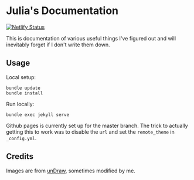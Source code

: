 # Julia's Documentation

[![Netlify Status](https://api.netlify.com/api/v1/badges/fd44e2d6-5084-4a77-a373-d9dc70d2594e/deploy-status)](https://app.netlify.com/sites/julesdocs/deploys)

This is documentation of various useful things I've figured out and will inevitably forget if I don't write them down.

## Usage

Local setup:

```
bundle update
bundle install
```


Run locally:

```
bundle exec jekyll serve
```

Github pages is currently set up for the master branch. The trick to actually getting this to work was to disable the `url` and set the `remote_theme` in `_config.yml`.

## Credits

Images are from [unDraw](https://undraw.co/illustrations), sometimes modified by me.